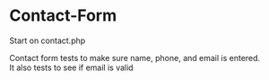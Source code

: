 # Contact-Form

Start on contact.php

Contact form tests to make sure name, phone, and email is entered.  
It also tests to see if email is valid
